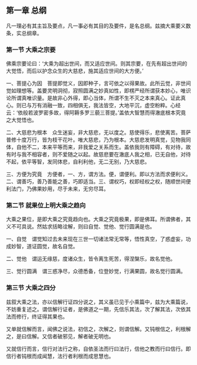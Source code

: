 ## 第一章 总纲

凡一理必有其主旨及要点，凡一事必有其目的及要件，是名总纲。兹摘大乘要义数条，实总纲章。

### 第一节 大乘之宗要

佛乘宗要论曰：‘大乘为超出世间，而又适应世间。则其宗要，在先有超出世间的大觉悟，而后以护念众生的大慈悲，施其适应世间的大方便。’

一、菩提心为因　菩提即觉义，因即种子，言可依之以得果故。此所云觉，非世间觉如理想等。盖要灵明洞彻，寂照圆满之妙真如性，即楞严经所谓获本妙心，唯识论所谓真唯识量。是故非心外得，即心当体，所谓不生不灭之本来真心。证此真心。则已与万有消融一致，四相俱无，我法皆空，大地平沉，虚空粉粹。心经云：‘依般若波罗密多故，得阿耨多罗三藐三菩提。’盖依大智慧而得澈底根本究竟之大觉悟也。

二、大慈悲为根本　众生迷妄，非大慈悲，无以度之。慈使得乐，悲使离苦。菩萨普修十度万行，皆为枝干花叶。唯大慈悲，乃为根本。大慈悲发明真觉，见物我同体，自他不二，本来平等而来，非我爱之关系而生。盖依我则有障碍，有对待，故有时与我不相容者，则不爱随之以起。故慈悲要在澈底人我之相，已无自他，对待不起，依平等智，发同体悲，自利利他，无二无别，乃大慈悲。

三、方便为究竟　方便者，一、方，谓方法。便，谓便利。即以方法而求便利义。二、谓善巧，善乃善能之善，巧即适当。三、谓权巧，权即经权之权，随顺世间便利法门，乃佛果妙用，尽于未来，无穷尽耳。

### 第二节 就果位上明大乘之趋向

大乘之果位，是即大乘之究竟趋向也。大乘之究竟极果，即是佛耳。所谓佛者，其义不可具说。然姑求括略诠解，则曰自觉、觉他、觉行圆满是也。

一、自觉　谓觉知过去未来现在三世一切诸法常无常等，悟性真空，了惑虚妄，功成妙智，道证圆觉，故名自觉。

二、觉他　谓运无缘慈，度诸众生，皆令离生死苦，得涅槃乐，故名觉他。

三、觉行圆满　谓三惑净尽，众德悉备，位登妙觉，行满果圆，故名觉行圆满。

### 第三节 大乘之四分

兹叙大乘之法，亦以信解行证四分说之，其义虽已见于小乘篇中，兹为大乘篇说，不妨重复述之。谓信解行证者，是佛道之一期，先信乐其法，次了解其法，次依其法而修行，终证得其果也。

又单就信解而言，闻佛之说法，初信之，次解之，则谓信解。又钝根信之，利根解之，是曰信解。又信者破邪见，解者破无明也。

又就信行而言，信行对法行之称，自依圣法而行曰法行，信他之教而行曰信行。即信行者钝根而成闻慧，法行者利根而成思慧也。